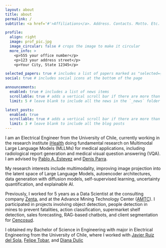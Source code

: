 ```yaml
---
layout: about
title: about
permalink: /
subtitle: <a href='#'>Affiliations</a>. Address. Contacts. Motto. Etc.

profile:
  align: right
  image: prof_pic.jpg
  image_circular: false # crops the image to make it circular
  more_info: >
    <p>555 your office number</p>
    <p>123 your address street</p>
    <p>Your City, State 12345</p>

selected_papers: true # includes a list of papers marked as "selected={true}"
social: true # includes social icons at the bottom of the page

announcements:
  enabled: true # includes a list of news items
  scrollable: true # adds a vertical scroll bar if there are more than 3 news items
  limit: 5 # leave blank to include all the news in the `_news` folder

latest_posts:
  enabled: true
  scrollable: true # adds a vertical scroll bar if there are more than 3 new posts items
  limit: 3 # leave blank to include all the blog posts
---
```


I am an Electrical Engineer from the University of Chile, currently working in the research institute [iHealth](https://i-health.cl/) doing fundamental research on Multimodal Large Language Models (MLLMs) for medical applications, including radiological report generation and medical visual question answering (VQA). I am advised by [Pablo A. Estevez](https://scholar.google.com/citations?user=SM1ghUEAAAAJ&hl=en) and [Denis Parra](https://scholar.google.com/citations?user=aQ9TkcIAAAAJ&hl=en). 

My research interests include multimodality, improving image projection into the latent space of Large Language Models, autoencoder architectures, data generation with diffusion models, self-supervised learning, uncertainty quantification, and explainable AI.

Previously, I worked for 5 years as a Data Scientist at the consulting company [Zenta](https://zentagroup.com/), and at the Advance Mining Technology Center ([AMTC](https://www.amtc.cl)). I participated in projects involving object detection, people detection in mines to prevent fatalities, action classification, supermarket shelf detection, sales forecasting, RAG-based chatbots, and client segmentation for [Cencosud](https://www.cencosud.com/en).

I obtained my Bachelor of Science in Engineering with major in Electrical Engineering from the University of Chile, where I worked with [Javier Ruiz del Sola](https://scholar.google.com/citations?user=U0XHBs8AAAAJ&hl=en), [Felipe Tobar](https://scholar.google.com/citations?user=5XHRNwYAAAAJ&hl=en), and [Diana Dulic](https://scholar.google.com/citations?user=6PJLDzkAAAAJ&hl=en)

